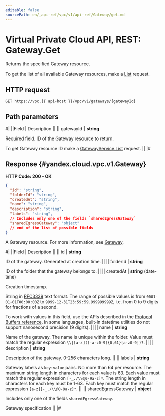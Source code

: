 ```yaml
---
editable: false
sourcePath: en/_api-ref/vpc/v1/api-ref/Gateway/get.md
---
```


# Virtual Private Cloud API, REST: Gateway.Get

Returns the specified Gateway resource.

To get the list of all available Gateway resources, make a [List](/docs/vpc/api-ref/Gateway/list#List) request.

## HTTP request

```
GET https://vpc.{{ api-host }}/vpc/v1/gateways/{gatewayId}
```

## Path parameters

#|
||Field | Description ||
|| gatewayId | **string**

Required field. ID of the Gateway resource to return.

To get Gateway resource ID make a [GatewayService.List](/docs/vpc/api-ref/Gateway/list#List) request. ||
|#

## Response {#yandex.cloud.vpc.v1.Gateway}

**HTTP Code: 200 - OK**

```json
{
  "id": "string",
  "folderId": "string",
  "createdAt": "string",
  "name": "string",
  "description": "string",
  "labels": "string",
  // Includes only one of the fields `sharedEgressGateway`
  "sharedEgressGateway": "object"
  // end of the list of possible fields
}
```

A Gateway resource. For more information, see [Gateway](/docs/vpc/concepts/gateways).

#|
||Field | Description ||
|| id | **string**

ID of the gateway. Generated at creation time. ||
|| folderId | **string**

ID of the folder that the gateway belongs to. ||
|| createdAt | **string** (date-time)

Creation timestamp.

String in [RFC3339](https://www.ietf.org/rfc/rfc3339.txt) text format. The range of possible values is from
`0001-01-01T00:00:00Z` to `9999-12-31T23:59:59.999999999Z`, i.e. from 0 to 9 digits for fractions of a second.

To work with values in this field, use the APIs described in the
[Protocol Buffers reference](https://developers.google.com/protocol-buffers/docs/reference/overview).
In some languages, built-in datetime utilities do not support nanosecond precision (9 digits). ||
|| name | **string**

Name of the gateway.
The name is unique within the folder.
Value must match the regular expression ``\\|[a-z]([-a-z0-9]{0,61}[a-z0-9])?``. ||
|| description | **string**

Description of the gateway. 0-256 characters long. ||
|| labels | **string**

Gateway labels as `key:value` pairs.
No more than 64 per resource.
The maximum string length in characters for each value is 63.
Each value must match the regular expression `[-_./\\@0-9a-z]*`.
The string length in characters for each key must be 1-63.
Each key must match the regular expression `[a-z][-_./\\@0-9a-z]*`. ||
|| sharedEgressGateway | **object**

Includes only one of the fields `sharedEgressGateway`.

Gateway specification ||
|#